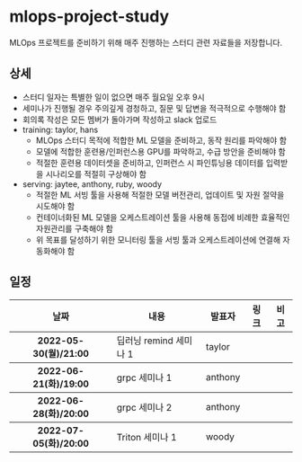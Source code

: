 mlops-project-study
===================

MLOps 프로젝트를 준비하기 위해 매주 진행하는 스터디 관련 자료들을 저장합니다.

## 상세
* 스터디 일자는 특별한 일이 없으면 매주 월요일 오후 9시
* 세미나가 진행될 경우 주의깊게 경청하고, 질문 및 답변을 적극적으로 수행해야 함 
* 회의록 작성은 모든 멤버가 돌아가며 작성하고 slack 업로드
* training: taylor, hans
  - MLOps 스터디 목적에 적합한 ML 모델을 준비하고, 동작 원리를 파악해야 함
  - 모델에 적합한 훈련용/인퍼런스용 GPU를 파악하고, 수급 방안을 준비해야 함
  - 적절한 훈련용 데이터셋을 준비하고, 인퍼런스 시 파인튜닝용 데이터를 입력받을 시나리오를 적절히 구상해야 함
* serving: jaytee, anthony, ruby, woody
  - 적절한 ML 서빙 툴을 사용해 적절한 모델 버전관리, 업데이트 및 자원 절약을 시도해야 함
  - 컨테이너화된 ML 모델을 오케스트레이션 툴을 사용해 동접에 비례한 효율적인 자원관리를 구축해야 함
  - 위 목표를 달성하기 위한 모니터링 툴을 서빙 툴과 오케스트레이션에 연결해 자동화해야 함

## 일정

<table width="100%">
    <thead>
        <th>날짜</th>
        <th>내용</th>
        <th>발표자</th>
        <th>링크</th>
        <th>비고</th>
    </thead>
    <tbody>
        <tr>
            <th>2022-05-30(월)/21:00</th>
            <td>딥러닝 remind 세미나 1</td>
            <td>taylor</td>
            <td></td>
            <td></td>
        </tr>
    </tbody>
    <tbody>
        <tr>
            <th>2022-06-21(화)/19:00</th>
            <td>grpc 세미나 1</td>
            <td>anthony</td>
            <td></td>
            <td></td>
        </tr>
    </tbody>
    <tbody>
        <tr>
            <th>2022-06-28(화)/20:00</th>
            <td>grpc 세미나 2</td>
            <td>anthony</td>
            <td></td>
            <td></td>
        </tr>
    </tbody>
    <tbody>
        <tr>
            <th>2022-07-05(화)/20:00</th>
            <td>Triton 세미나 1</td>
            <td>woody</td>
            <td></td>
            <td></td>
        </tr>
    </tbody>
</table>
